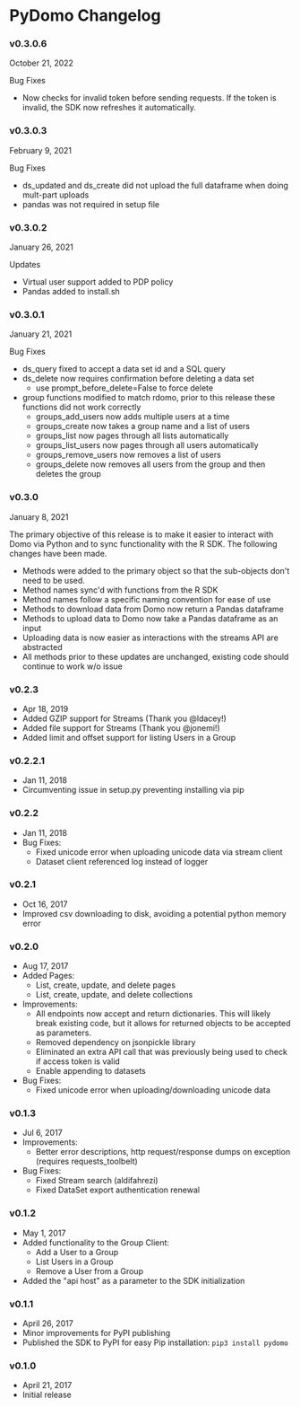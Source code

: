 # PyDomo Changelog

### v0.3.0.6
October 21, 2022

Bug Fixes
* Now checks for invalid token before sending requests. If the token is invalid, the SDK now refreshes it automatically.

### v0.3.0.3
February 9, 2021

Bug Fixes
* ds_updated and ds_create did not upload the full dataframe when doing mult-part uploads
* pandas was not required in setup file

### v0.3.0.2
January 26, 2021

Updates
* Virtual user support added to PDP policy
* Pandas added to install.sh

### v0.3.0.1
January 21, 2021

Bug Fixes
* ds_query fixed to accept a data set id and a SQL query
* ds_delete now requires confirmation before deleting a data set
    * use prompt_before_delete=False to force delete
* group functions modified to match rdomo, prior to this release these functions did not work correctly
    * groups_add_users now adds multiple users at a time
    * groups_create now takes a group name and a list of users
    * groups_list now pages through all lists automatically
    * groups_list_users now pages through all users automatically
    * groups_remove_users now removes a list of users
    * groups_delete now removes all users from the group and then deletes the group 

### v0.3.0
January 8, 2021

The primary objective of this release is to make it easier to interact with Domo via Python and to sync functionality with the R SDK. The following changes have been made.
* Methods were added to the primary object so that the sub-objects don't need to be used.
* Method names sync'd with functions from the R SDK
* Method names follow a specific naming convention for ease of use
* Methods to download data from Domo now return a Pandas dataframe
* Methods to upload data to Domo now take a Pandas dataframe as an input
* Uploading data is now easier as interactions with the streams API are abstracted
* All methods prior to these updates are unchanged, existing code should continue to work w/o issue

### v0.2.3
- Apr 18, 2019
- Added GZIP support for Streams (Thank you @ldacey!)
- Added file support for Streams (Thank you @jonemi!)
- Added limit and offset support for listing Users in a Group

### v0.2.2.1
- Jan 11, 2018
- Circumventing issue in setup.py preventing installing via pip

### v0.2.2
- Jan 11, 2018
- Bug Fixes:
    - Fixed unicode error when uploading unicode data via stream client
    - Dataset client referenced log instead of logger

### v0.2.1
- Oct 16, 2017
- Improved csv downloading to disk, avoiding a potential python memory error

### v0.2.0
- Aug 17, 2017
- Added Pages:
    - List, create, update, and delete pages
    - List, create, update, and delete collections
- Improvements:
    - All endpoints now accept and return dictionaries. This will
      likely break existing code, but it allows for returned objects
      to be accepted as parameters.
    - Removed dependency on jsonpickle library
    - Eliminated an extra API call that was previously being used to
      check if access token is valid
    - Enable appending to datasets
- Bug Fixes:
    - Fixed unicode error when uploading/downloading unicode data

### v0.1.3
- Jul 6, 2017
- Improvements:
    - Better error descriptions, http request/response dumps on exception (requires requests_toolbelt)
- Bug Fixes:
    - Fixed Stream search (aldifahrezi)
    - Fixed DataSet export authentication renewal

### v0.1.2
- May 1, 2017
- Added functionality to the Group Client:
    - Add a User to a Group
    - List Users in a Group
    - Remove a User from a Group
- Added the "api host" as a parameter to the SDK initialization

### v0.1.1
- April 26, 2017
- Minor improvements for PyPI publishing
- Published the SDK to PyPI for easy Pip installation: `pip3 install pydomo`

### v0.1.0
- April 21, 2017
- Initial release
